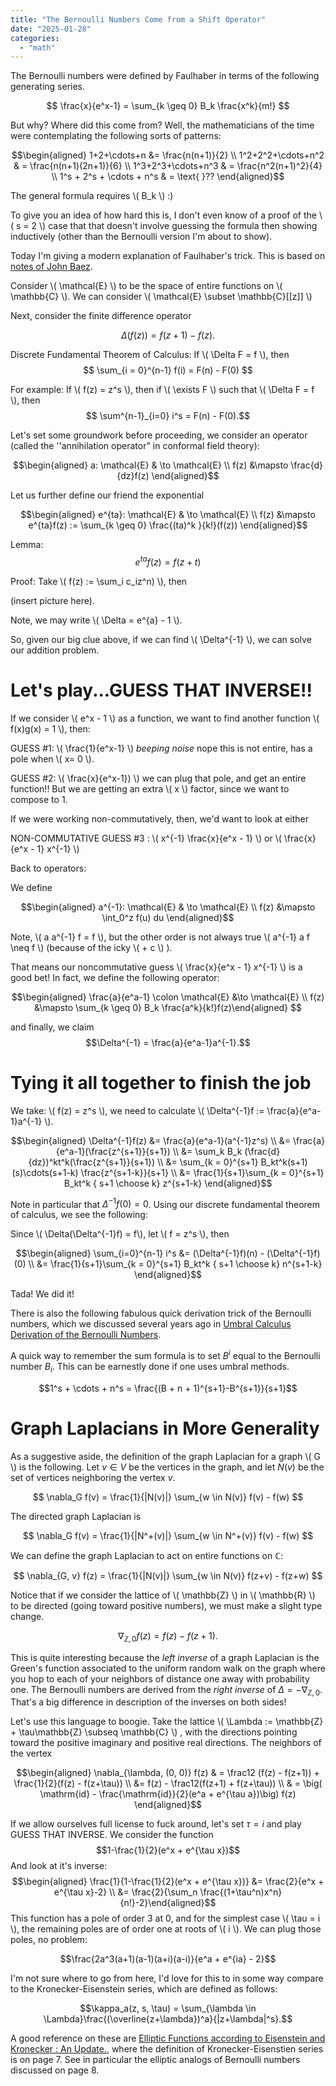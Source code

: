 ```yaml
---
title: "The Bernoulli Numbers Come from a Shift Operator"
date: "2025-01-28"
categories: 
  - "math"
---
```



The Bernoulli numbers were defined by Faulhaber in terms of the following generating series.

$$ \frac{x}{e^x-1} = \sum_{k \geq 0} B_k \frac{x^k}{m!} $$

But why? Where did this come from? Well, the mathematicians of the time were contemplating the following sorts of patterns: 

$$\begin{aligned}  1+2+\cdots+n &= \frac{n(n+1)}{2}  \\ 1^2+2^2+\cdots+n^2 & = \frac{n(n+1)(2n+1)}{6}  \\ 1^3+2^3+\cdots+n^3 & = \frac{n^2(n+1)^2}{4}  \\  1^s + 2^s +  \cdots + n^s & = \text{ }?? \end{aligned}$$

The general formula requires \\( B_k \\) :)

To give you an idea of how hard this is, I don't even know of a proof of the \\( s = 2 \\) case that that doesn't involve guessing the formula then showing inductively (other than the Bernoulli version I'm about to show). 

Today I'm giving a modern explanation of Faulhaber's trick. This is based on [notes of John Baez](https://math.ucr.edu/home/baez/qg-winter2004/bernoulli.pdf).

Consider \\( \mathcal{E} \\) to be the space of entire functions on \\( \mathbb{C} \\). We can consider \\( \mathcal{E} \subset \mathbb{C}[[z]] \\)

Next, consider the finite difference operator

$$ \Delta(f(z)) = f(z+1) - f(z) .$$

Discrete Fundamental Theorem of Calculus: If \\( \Delta F = f \\), then $$ \sum_{i = 0}^{n-1} f(i) = F(n) - F(0) $$

For example: If \\( f(z) = z^s \\), then if \\( \exists F \\) such that \\( \Delta F = f \\), then 
$$ \sum^{n-1}_{i=0} i^s = F(n) - F(0).$$

Let's set some groundwork before proceeding, we consider an operator (called the ''annihilation operator" in conformal field theory):

$$\begin{aligned} a: \mathcal{E} & \to \mathcal{E} \\ f(z) &\mapsto \frac{d}{dz}f(z) \end{aligned}$$

Let us further define our friend the exponential

$$\begin{aligned} e^{ta}: \mathcal{E} & \to \mathcal{E} \\ f(z) &\mapsto e^{ta}f(z) := \sum_{k \geq 0} \frac{(ta)^k }{k!}(f(z)) \end{aligned}$$

Lemma: $$e^{ta}f(z) = f(z+t)$$

Proof: Take \\( f(z) := \sum_i c_iz^n) \\), then 

(insert picture here). 

Note, we may write \\( \Delta = e^{a} - 1 \\). 

So, given our big clue above, if we can find \\( \Delta^{-1} \\), we can solve our addition problem.


# Let's play...GUESS THAT INVERSE!!

If we consider \\( e^x - 1 \\) as a function, we want to find another function \\( f(x)g(x) = 1 \\), then: 

GUESS #1: \\( \frac{1}{e^x-1} \\) *beeping noise* nope this is not entire, has a pole when \\( x= 0 \\).

GUESS #2: \\( \frac{x}{e^x-1}) \\) we can plug that pole, and get an entire function!! But we are getting an extra \\( x \\) factor, since we want to compose to 1.

If we were working non-commutatively, then, we'd want to look at either 

NON-COMMUTATIVE GUESS #3 : \\( x^{-1} \frac{x}{e^x - 1} \\) or \\( \frac{x}{e^x - 1} x^{-1} \\)

Back to operators:

We define 

$$\begin{aligned} a^{-1}: \mathcal{E} & \to \mathcal{E} \\ f(z) &\mapsto \int_0^z f(u) du \end{aligned}$$

Note, \\( a a^{-1} f = f \\), but  the other order is not always true \\( a^{-1} a f \neq f \\)  (because of the icky \\( + c \\) ).

That means our noncommutative guess  \\( \frac{x}{e^x - 1} x^{-1} \\) is a good bet! In fact, we define the following operator: 

$$\begin{aligned}  \frac{a}{e^a-1} \colon \mathcal{E} &\to \mathcal{E} \\ f(z) &\mapsto \sum_{k \geq 0} B_k \frac{a^k}{k!}f(z)\end{aligned} $$

and finally, we claim $$\Delta^{-1} = \frac{a}{e^a-1}a^{-1}.$$

# Tying it all together to finish the job

We take: \\( f(z) = z^s \\),  we need to calculate \\( \Delta^{-1}f := \frac{a}{e^a-1}a^{-1} \\). 

$$\begin{aligned} \Delta^{-1}f(z) &= \frac{a}{e^a-1}(a^{-1}z^s) \\ &= \frac{a}{e^a-1}(\frac{z^{s+1}}{s+1}) \\ &= \sum_k B_k (\frac{d}{dz})^kt^k(\frac{z^{s+1}}{s+1}) \\ &= \sum_{k = 0}^{s+1} B_kt^k(s+1)(s)\cdots(s+1-k) \frac{z^{s+1-k}}{s+1}  \\ &= \frac{1}{s+1}\sum_{k = 0}^{s+1} B_kt^k { s+1 \choose k} z^{s+1-k}  \end{aligned}$$

Note in particular that $\Delta^{-1}f(0) = 0$. Using our discrete fundamental theorem of calculus, we see the following: 

Since \\( \Delta(\Delta^{-1}f) = f\\), let \\( f = z^s \\), then 

$$\begin{aligned} \sum_{i=0}^{n-1} i^s &= (\Delta^{-1}f)(n) -  (\Delta^{-1}f)(0)  \\  &= \frac{1}{s+1}\sum_{k = 0}^{s+1} B_kt^k { s+1 \choose k} n^{s+1-k} \end{aligned}$$

Tada! We did it!

There is also the following fabulous quick derivation trick of the Bernoulli numbers, which we discussed several years ago in [Umbral Calculus Derivation of the Bernoulli Numbers](https://rin.io/derivation-of-the-bernoulli-numbers/).

A quick way to remember the sum formula is to set $B^i$ equal to the Bernoulli number $B_i$. This can be earnestly done if one uses umbral methods.

$$1^s + \cdots + n^s = \frac{(B + n + 1)^{s+1}-B^{s+1}}{s+1}$$

# Graph Laplacians in More Generality
As a suggestive aside, the definition of the graph Laplacian for a graph \\( G \\) is the following. Let $v \in V$ be the vertices in the graph, and let $N(v)$ be the set of vertices neighboring the vertex $v$.

$$ \nabla_G f(v) = \frac{1}{|N(v)|} \sum_{w \in N(v)} f(v) - f(w) $$

The directed graph Laplacian is 

$$ \nabla_G f(v) = \frac{1}{|N^+(v)|} \sum_{w \in N^+(v)} f(v) - f(w) $$

We can define the graph Laplacian to act on entire functions on $\mathbb{C}$: 

$$ \nabla_{G, v} f(z) = \frac{1}{|N(v)|} \sum_{w \in N(v)} f(z+v) - f(z+w) $$

Notice that if we consider the lattice of \\( \mathbb{Z} \\) in \\( \mathbb{R} \\) to be directed (going toward positive numbers), we must make a slight type change.   

$$ \nabla_{\mathbb{Z}, 0} f(z) = f(z) - f(z+1) .$$

This is quite interesting because the _left inverse_ of a graph Laplacian is the Green's function associated to the uniform random walk on the graph where you hop to each of your neighbors of distance one away with probability one. The Bernoulli numbers are derived from the _right inverse_ of $\Delta = -\nabla_{\mathbb{Z}, 0}$. That's a big difference in description of the inverses on both sides! 

Let's use this language to boogie. Take the lattice \\( \Lambda := \mathbb{Z} + \tau\mathbb{Z} \subseq \mathbb{C} \\) ,  with the directions pointing toward the positive imaginary and positive real directions. The neighbors of the vertex 

$$\begin{aligned} \nabla_{\lambda, (0, 0)} f(z) & = \frac12 (f(z) - f(z+1)) + \frac{1}{2}(f(z) - f(z+\tau))  \\ &= f(z) - \frac12(f(z+1) + f(z+\tau)) \\ & = \big( \mathrm{id} - \frac{\mathrm{id}}{2}(e^a + e^{\tau a})\big) f(z) \end{aligned}$$

If we allow ourselves full license to fuck around, let's set $\tau = i$ and play GUESS THAT INVERSE. We consider the function 
$$1-\frac{1}{2}(e^x + e^{\tau x})$$
And look at it's inverse: 
$$\begin{aligned} \frac{1}{1-\frac{1}{2}(e^x + e^{\tau x})} &= \frac{2}{e^x + e^{\tau x}-2} \\ &= \frac{2}{\sum_n \frac{(1+\tau^n)x^n}{n!}-2}\end{aligned}$$
This function has a pole of order 3 at 0, and for the simplest case \\( \tau = i \\), the remaining poles are of order one at roots of \\( i \\). We can plug those poles, no problem: 

$$\frac{2a^3(a+1)(a-1)(a+i)(a-i)}{e^a + e^{ia} - 2}$$

I'm not sure where to go from here, I'd love for this to in some way compare to the Kronecker-Eisenstein series, which are defined as follows: 

$$\kappa_a(z, s, \tau) = \sum_{\lambda \in \Lambda}\frac{(\overline{z+\lambda})^a}{|z+\lambda|^s}.$$

A good reference on these are [Elliptic Functions according to Eisenstein and
Kronecker : An Update.](https://webusers.imj-prg.fr/~pierre.charollois/Charollois-Sczech_5.pdf), where the definition of Kronecker-Eisenstien series is on page 7. See in particular the elliptic analogs of Bernoulli numbers discussed on page 8.
